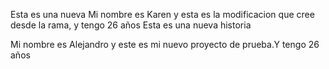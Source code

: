 Esta es una nueva 
Mi nombre es Karen y esta es la modificacion que cree desde la rama, y tengo 26 años 
Esta es una nueva historia

Mi nombre es Alejandro y este es mi nuevo proyecto de prueba.Y tengo 26 años

